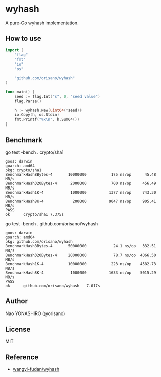 # wyhash
A pure-Go wyhash implementation.

## How to use
```go
import (
	"flag"
	"fmt"
	"io"
	"os"

	"github.com/orisano/wyhash"
)

func main() {
	seed := flag.Int("s", 0, "seed value")
	flag.Parse()

	h := wyhash.New(uint64(*seed))
	io.Copy(h, os.Stdin)
	fmt.Printf("%x\n", h.Sum64())
}
```

## Benchmark
go test -bench . crypto/sha1
```
goos: darwin
goarch: amd64
pkg: crypto/sha1
BenchmarkHash8Bytes-4     	10000000	       175 ns/op	  45.48 MB/s
BenchmarkHash320Bytes-4   	 2000000	       700 ns/op	 456.49 MB/s
BenchmarkHash1K-4         	 1000000	      1377 ns/op	 743.30 MB/s
BenchmarkHash8K-4         	  200000	      9047 ns/op	 905.41 MB/s
PASS
ok  	crypto/sha1	7.375s
```

go test -bench . github.com/orisano/wyhash
```
goos: darwin
goarch: amd64
pkg: github.com/orisano/wyhash
BenchmarkHash8Bytes-4     	50000000	        24.1 ns/op	 332.51 MB/s
BenchmarkHash320Bytes-4   	20000000	        78.7 ns/op	4066.50 MB/s
BenchmarkHash1K-4         	10000000	       223 ns/op	4582.73 MB/s
BenchmarkHash8K-4         	 1000000	      1633 ns/op	5015.29 MB/s
PASS
ok  	github.com/orisano/wyhash	7.017s
```

## Author
Nao YONASHIRO (@orisano)

## License
MIT

## Reference
* [wangyi-fudan/wyhash](https://github.com/wangyi-fudan/wyhash)
